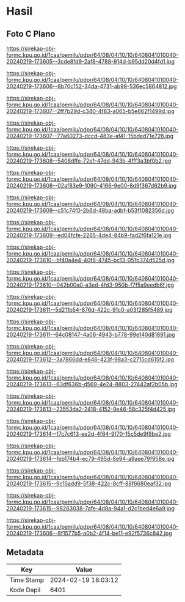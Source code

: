 # Hasil

## Foto C Plano

https://sirekap-obj-formc.kpu.go.id/1caa/pemilu/pdpr/64/08/04/10/10/6408041010040-20240219-173605--3cde8fd9-2af8-4788-914d-b95dd20d4fd1.jpg

https://sirekap-obj-formc.kpu.go.id/1caa/pemilu/pdpr/64/08/04/10/10/6408041010040-20240219-173606--8b70c152-34da-4731-ab99-536ec5864812.jpg

https://sirekap-obj-formc.kpu.go.id/1caa/pemilu/pdpr/64/08/04/10/10/6408041010040-20240219-173607--2ff7b29d-c340-4f83-a065-b5e662f1499d.jpg

https://sirekap-obj-formc.kpu.go.id/1caa/pemilu/pdpr/64/08/04/10/10/6408041010040-20240219-173607--77a60273-dccd-483e-af41-15bded71e726.jpg

https://sirekap-obj-formc.kpu.go.id/1caa/pemilu/pdpr/64/08/04/10/10/6408041010040-20240219-173608--5408dffe-72e1-47dd-943b-4fff3a3bf0b2.jpg

https://sirekap-obj-formc.kpu.go.id/1caa/pemilu/pdpr/64/08/04/10/10/6408041010040-20240219-173608--02af83e9-1090-4166-9e00-8d9f367d62b9.jpg

https://sirekap-obj-formc.kpu.go.id/1caa/pemilu/pdpr/64/08/04/10/10/6408041010040-20240219-173609--c51c74f0-2b6d-48ba-adbf-b53f1082356d.jpg

https://sirekap-obj-formc.kpu.go.id/1caa/pemilu/pdpr/64/08/04/10/10/6408041010040-20240219-173609--ed04fcfe-2265-4de4-84b9-fad2f6fa121e.jpg

https://sirekap-obj-formc.kpu.go.id/1caa/pemilu/pdpr/64/08/04/10/10/6408041010040-20240219-173610--bf40a4e4-40f8-4745-bc13-051b374d525d.jpg

https://sirekap-obj-formc.kpu.go.id/1caa/pemilu/pdpr/64/08/04/10/10/6408041010040-20240219-173610--042b00a0-a3ed-4fd3-950b-f7f5a9eedb6f.jpg

https://sirekap-obj-formc.kpu.go.id/1caa/pemilu/pdpr/64/08/04/10/10/6408041010040-20240219-173611--5d211b54-876d-422c-91c0-a03f285f5489.jpg

https://sirekap-obj-formc.kpu.go.id/1caa/pemilu/pdpr/64/08/04/10/10/6408041010040-20240219-173611--64c08147-4a06-4943-b778-99e140d81891.jpg

https://sirekap-obj-formc.kpu.go.id/1caa/pemilu/pdpr/64/08/04/10/10/6408041010040-20240219-173612--3a7866dd-e846-423f-98a3-c2715cd615f2.jpg

https://sirekap-obj-formc.kpu.go.id/1caa/pemilu/pdpr/64/08/04/10/10/6408041010040-20240219-173613--63df636b-d569-4e24-8803-27442af2b05b.jpg

https://sirekap-obj-formc.kpu.go.id/1caa/pemilu/pdpr/64/08/04/10/10/6408041010040-20240219-173613--23553da2-2418-4152-9e46-58c325f4d425.jpg

https://sirekap-obj-formc.kpu.go.id/1caa/pemilu/pdpr/64/08/04/10/10/6408041010040-20240219-173614--f7c7c613-ee2d-4f84-9f70-15c5de9f8be2.jpg

https://sirekap-obj-formc.kpu.go.id/1caa/pemilu/pdpr/64/08/04/10/10/6408041010040-20240219-173614--feb174b4-ec79-495d-8e94-a9aee79f958e.jpg

https://sirekap-obj-formc.kpu.go.id/1caa/pemilu/pdpr/64/08/04/10/10/6408041010040-20240219-173615--9c15add9-5f38-422c-8cff-88f6680eaf32.jpg

https://sirekap-obj-formc.kpu.go.id/1caa/pemilu/pdpr/64/08/04/10/10/6408041010040-20240219-173615--98263038-7afe-4d8a-94a1-d2c1bed4e6a9.jpg

https://sirekap-obj-formc.kpu.go.id/1caa/pemilu/pdpr/64/08/04/10/10/6408041010040-20240219-173606--8f1577b5-a0b2-4f14-be11-e92f5736c842.jpg


## Metadata

| Key        | Value               |
| ---------- | ------------------- |
| Time Stamp | 2024-02-19 18:03:12 |
| Kode Dapil | 6401                |



